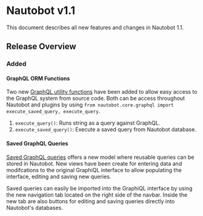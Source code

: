 # Nautobot v1.1

This document describes all new features and changes in Nautobot 1.1.

## Release Overview

### Added

#### GraphQL ORM Functions

Two new [GraphQL utility functions](../plugins/development.md) have been added to allow easy access to the GraphQL system from source code. Both can be access throughout Nautobot and plugins by using `from nautobot.core.graphql import execute_saved_query, execute_query`.

1) `execute_query()`: Runs string as a query against GraphQL.
2) `execute_saved_query()`: Execute a saved query from Nautobot database.

#### Saved GraphQL Queries

[Saved GraphQL queries](../additional-features/graphql.md) offers a new model where reusable queries can be stored in Nautobot. New views have been create for entering data and modifcations to the original GraphiQL interface to allow populating the interface, editing and saving new queries.

Saved queries can easily be imported into the GraphiQL interface by using the new navigation tab located on the right side of the navbar. Inside the new tab are also buttons for editing and saving queries directly into Nautobot's databases.

